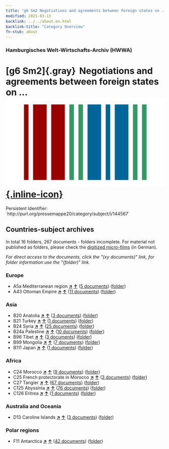 ```yaml
---
title: "g6 Sm2 Negotiations and agreements between foreign states on ..."
modified: 2021-03-13
backlink: ../../about.en.html
backlink-title: "Category Overview"
fn-stub: about
---
```


### Hamburgisches Welt-Wirtschafts-Archiv (HWWA)

# [g6 Sm2]{.gray}&#8201; Negotiations and agreements between foreign states on ... &#160; [![Wikidata](/images/Wikidata-logo.svg "Wikidata"){.inline-icon}](http://www.wikidata.org/entity/Q104700070)

<div class="hint">Persistent Identifier: `http://purl.org/pressemappe20/category/subject/i/144567`</div>







## Countries-subject archives





In total 16 folders, 267 documents - folders incomplete.
For material not published as folders, please check the [digitized micro-films](/film/h1_sh.de.html) (in German).

_For direct access to the documents, click the "(xy documents)" link, for folder information use the "(folder)" link._



### Europe

- A5a Mediterranean region [**&nearr;**](../../../geo/i/140899/about.en.html "Mediterranean region (all folders)") [**&uarr;**](../../../geo/about.en.html#A5a "Country category system") (<a href="https://pm20.zbw.eu/iiifview/folder/sh/140899,144567" title="about: Mediterranean region : Negotiations and agreements between foreign states on ..." target="_blank">5 documents</a>) ([folder](../../../../folder/sh/1408xx/140899/1445xx/144567/about.en.html))
- A43 Ottoman Empire [**&nearr;**](../../../geo/i/141034/about.en.html "Ottoman Empire (all folders)") [**&uarr;**](../../../geo/about.en.html#A43 "Country category system") (<a href="https://pm20.zbw.eu/iiifview/folder/sh/141034,144567" title="about: Ottoman Empire : Negotiations and agreements between foreign states on ..." target="_blank">11 documents</a>) ([folder](../../../../folder/sh/1410xx/141034/1445xx/144567/about.en.html))

### Asia

- B20 Anatolia [**&nearr;**](../../../geo/i/141108/about.en.html "Anatolia (all folders)") [**&uarr;**](../../../geo/about.en.html#B20 "Country category system") (<a href="https://pm20.zbw.eu/iiifview/folder/sh/141108,144567" title="about: Anatolia : Negotiations and agreements between foreign states on ..." target="_blank">3 documents</a>) ([folder](../../../../folder/sh/1411xx/141108/1445xx/144567/about.en.html))
- B21 Turkey [**&nearr;**](../../../geo/i/141111/about.en.html "Turkey (all folders)") [**&uarr;**](../../../geo/about.en.html#B21 "Country category system") (<a href="https://pm20.zbw.eu/iiifview/folder/sh/141111,144567" title="about: Turkey : Negotiations and agreements between foreign states on ..." target="_blank">1 documents</a>) ([folder](../../../../folder/sh/1411xx/141111/1445xx/144567/about.en.html))
- B24 Syria [**&nearr;**](../../../geo/i/141114/about.en.html "Syria (all folders)") [**&uarr;**](../../../geo/about.en.html#B24 "Country category system") (<a href="https://pm20.zbw.eu/iiifview/folder/sh/141114,144567" title="about: Syria : Negotiations and agreements between foreign states on ..." target="_blank">25 documents</a>) ([folder](../../../../folder/sh/1411xx/141114/1445xx/144567/about.en.html))
- B24a Palestine [**&nearr;**](../../../geo/i/141115/about.en.html "Palestine (all folders)") [**&uarr;**](../../../geo/about.en.html#B24a "Country category system") (<a href="https://pm20.zbw.eu/iiifview/folder/sh/141115,144567" title="about: Palestine : Negotiations and agreements between foreign states on ..." target="_blank">10 documents</a>) ([folder](../../../../folder/sh/1411xx/141115/1445xx/144567/about.en.html))
- B96 Tibet [**&nearr;**](../../../geo/i/141259/about.en.html "Tibet (all folders)") [**&uarr;**](../../../geo/about.en.html#B96 "Country category system") (<a href="https://pm20.zbw.eu/iiifview/folder/sh/141259,144567" title="about: Tibet : Negotiations and agreements between foreign states on ..." target="_blank">3 documents</a>) ([folder](../../../../folder/sh/1412xx/141259/1445xx/144567/about.en.html))
- B99 Mongolia [**&nearr;**](../../../geo/i/141261/about.en.html "Mongolia (all folders)") [**&uarr;**](../../../geo/about.en.html#B99 "Country category system") (<a href="https://pm20.zbw.eu/iiifview/folder/sh/141261,144567" title="about: Mongolia : Negotiations and agreements between foreign states on ..." target="_blank">7 documents</a>) ([folder](../../../../folder/sh/1412xx/141261/1445xx/144567/about.en.html))
- B111 Japan [**&nearr;**](../../../geo/i/141272/about.en.html "Japan (all folders)") [**&uarr;**](../../../geo/about.en.html#B111 "Country category system") (<a href="https://pm20.zbw.eu/iiifview/folder/sh/141272,144567" title="about: Japan : Negotiations and agreements between foreign states on ..." target="_blank">1 documents</a>) ([folder](../../../../folder/sh/1412xx/141272/1445xx/144567/about.en.html))

### Africa

- C24 Morocco [**&nearr;**](../../../geo/i/141356/about.en.html "Morocco (all folders)") [**&uarr;**](../../../geo/about.en.html#C24 "Country category system") (<a href="https://pm20.zbw.eu/iiifview/folder/sh/141356,144567" title="about: Morocco : Negotiations and agreements between foreign states on ..." target="_blank">9 documents</a>) ([folder](../../../../folder/sh/1413xx/141356/1445xx/144567/about.en.html))
- C25 French protectorate in Morocco [**&nearr;**](../../../geo/i/141358/about.en.html "French protectorate in Morocco (all folders)") [**&uarr;**](../../../geo/about.en.html#C25 "Country category system") (<a href="https://pm20.zbw.eu/iiifview/folder/sh/141358,144567" title="about: French protectorate in Morocco : Negotiations and agreements between foreign states on ..." target="_blank">3 documents</a>) ([folder](../../../../folder/sh/1413xx/141358/1445xx/144567/about.en.html))
- C27 Tangier [**&nearr;**](../../../geo/i/141360/about.en.html "Tangier (all folders)") [**&uarr;**](../../../geo/about.en.html#C27 "Country category system") (<a href="https://pm20.zbw.eu/iiifview/folder/sh/141360,144567" title="about: Tangier : Negotiations and agreements between foreign states on ..." target="_blank">67 documents</a>) ([folder](../../../../folder/sh/1413xx/141360/1445xx/144567/about.en.html))
- C125 Abyssinia [**&nearr;**](../../../geo/i/141482/about.en.html "Abyssinia (all folders)") [**&uarr;**](../../../geo/about.en.html#C125 "Country category system") (<a href="https://pm20.zbw.eu/iiifview/folder/sh/141482,144567" title="about: Abyssinia : Negotiations and agreements between foreign states on ..." target="_blank">76 documents</a>) ([folder](../../../../folder/sh/1414xx/141482/1445xx/144567/about.en.html))
- C126 Eritrea [**&nearr;**](../../../geo/i/141483/about.en.html "Eritrea (all folders)") [**&uarr;**](../../../geo/about.en.html#C126 "Country category system") (<a href="https://pm20.zbw.eu/iiifview/folder/sh/141483,144567" title="about: Eritrea : Negotiations and agreements between foreign states on ..." target="_blank">1 documents</a>) ([folder](../../../../folder/sh/1414xx/141483/1445xx/144567/about.en.html))

### Australia and Oceania

- D13 Caroline Islands [**&nearr;**](../../../geo/i/141613/about.en.html "Caroline Islands (all folders)") [**&uarr;**](../../../geo/about.en.html#D13 "Country category system") (<a href="https://pm20.zbw.eu/iiifview/folder/sh/141613,144567" title="about: Caroline Islands : Negotiations and agreements between foreign states on ..." target="_blank">3 documents</a>) ([folder](../../../../folder/sh/1416xx/141613/1445xx/144567/about.en.html))

### Polar regions

- F11 Antarctica [**&nearr;**](../../../geo/i/141703/about.en.html "Antarctica (all folders)") [**&uarr;**](../../../geo/about.en.html#F11 "Country category system") (<a href="https://pm20.zbw.eu/iiifview/folder/sh/141703,144567" title="about: Antarctica : Negotiations and agreements between foreign states on ..." target="_blank">42 documents</a>) ([folder](../../../../folder/sh/1417xx/141703/1445xx/144567/about.en.html))








